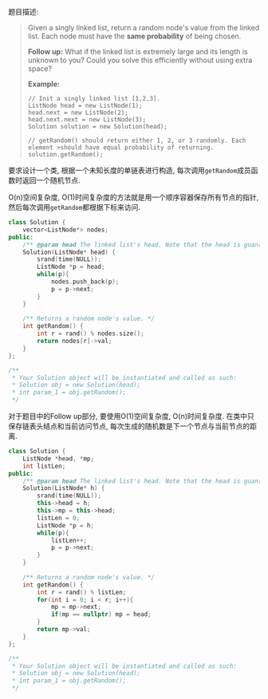 题目描述:

> Given a singly linked list, return a random node's value from the linked list. Each node must have the **same probability** of being chosen.
>
> **Follow up:**
> What if the linked list is extremely large and its length is unknown to you? Could you solve this efficiently without using extra space?
>
> **Example:**
>
> ```
> // Init a singly linked list [1,2,3].
> ListNode head = new ListNode(1);
> head.next = new ListNode(2);
> head.next.next = new ListNode(3);
> Solution solution = new Solution(head);
>
> // getRandom() should return either 1, 2, or 3 randomly. Each element >should have equal probability of returning.
> solution.getRandom();
> ```

要求设计一个类, 根据一个未知长度的单链表进行构造, 每次调用`getRandom`成员函数时返回一个随机节点. 

O(n)空间复杂度, O(1)时间复杂度的方法就是用一个顺序容器保存所有节点的指针, 然后每次调用`getRandom`都根据下标来访问.

```c++
class Solution {
    vector<ListNode*> nodes;
public:
    /** @param head The linked list's head. Note that the head is guanranteed to be not null, so it contains at least one node. */
    Solution(ListNode* head) {
        srand(time(NULL));
        ListNode *p = head;
        while(p){
            nodes.push_back(p);
            p = p->next;
        }
    }
    
    /** Returns a random node's value. */
    int getRandom() {
        int r = rand() % nodes.size();
        return nodes[r]->val;
    }
};

/**
 * Your Solution object will be instantiated and called as such:
 * Solution obj = new Solution(head);
 * int param_1 = obj.getRandom();
 */
```

对于题目中的Follow up部分, 要使用O(1)空间复杂度, O(n)时间复杂度. 在类中只保存链表头结点和当前访问节点, 每次生成的随机数是下一个节点与当前节点的距离.

```c++
class Solution {
    ListNode *head, *mp;
    int listLen;
public:
    /** @param head The linked list's head. Note that the head is guanranteed to be not null, so it contains at least one node. */
    Solution(ListNode* h) {
        srand(time(NULL));
        this->head = h;
        this->mp = this->head;
        listLen = 0;
        ListNode *p = h;
        while(p){
            listLen++;
            p = p->next;
        }
    }
    
    /** Returns a random node's value. */
    int getRandom() {
        int r = rand() % listLen;
        for(int i = 0; i < r; i++){
            mp = mp->next;
            if(mp == nullptr) mp = head;
        }
        return mp->val;
    }
};

/**
 * Your Solution object will be instantiated and called as such:
 * Solution obj = new Solution(head);
 * int param_1 = obj.getRandom();
 */
```

